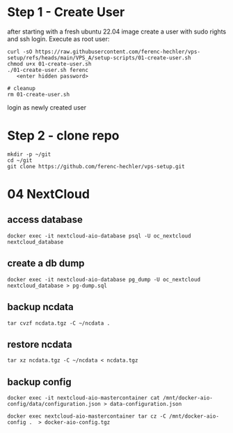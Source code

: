 # Step 1 - Create User

after starting with a fresh ubuntu 22.04 image create a user with sudo rights and ssh login.
Execute as root user:

```
curl -sO https://raw.githubusercontent.com/ferenc-hechler/vps-setup/refs/heads/main/VPS_A/setup-scripts/01-create-user.sh
chmod u+x 01-create-user.sh
./01-create-user.sh ferenc
   <enter hidden password>

# cleanup
rm 01-create-user.sh
```

login as newly created user


# Step 2 - clone repo

```
mkdir -p ~/git
cd ~/git
git clone https://github.com/ferenc-hechler/vps-setup.git
```



# 04 NextCloud

## access database

```
docker exec -it nextcloud-aio-database psql -U oc_nextcloud nextcloud_database
```

## create a db dump

```
docker exec -it nextcloud-aio-database pg_dump -U oc_nextcloud nextcloud_database > pg-dump.sql
```

## backup ncdata

```
tar cvzf ncdata.tgz -C ~/ncdata .
```

## restore ncdata

```
tar xz ncdata.tgz -C ~/ncdata < ncdata.tgz
```

## backup config

```
docker exec -it nextcloud-aio-mastercontainer cat /mnt/docker-aio-config/data/configuration.json > data-configuration.json

docker exec nextcloud-aio-mastercontainer tar cz -C /mnt/docker-aio-config .  > docker-aio-config.tgz
```
